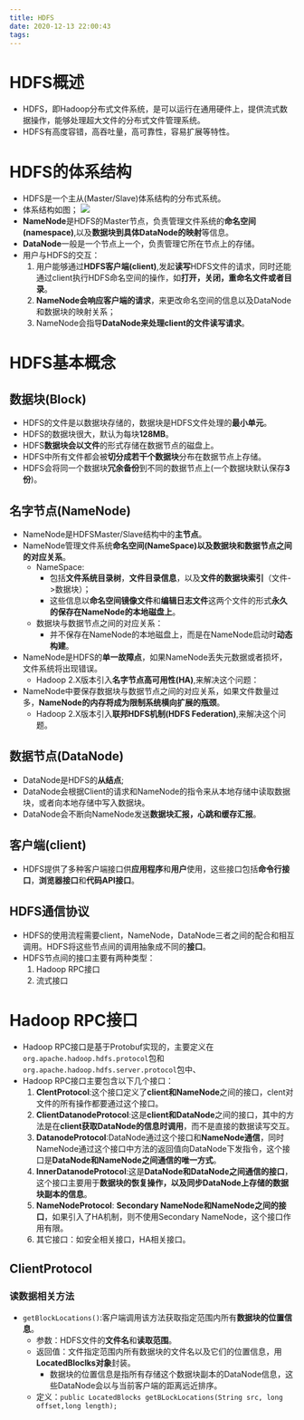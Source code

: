 ```yaml
---
title: HDFS
date: 2020-12-13 22:00:43
tags:
---
```


# HDFS概述

* HDFS，即Hadoop分布式文件系统，是可以运行在通用硬件上，提供流式数据操作，能够处理超大文件的分布式文件管理系统。
* HDFS有高度容错，高吞吐量，高可靠性，容易扩展等特性。

# HDFS的体系结构

* HDFS是一个主从(Master/Slave)体系结构的分布式系统。
* 体系结构如图；
![](https://gitee.com/zhangjie0524/picgo/raw/master/img/20201213221011.jpg)
* **NameNode**是HDFS的Master节点，负责管理文件系统的**命名空间(namespace)**,以及**数据块到具体DataNode的映射**等信息。
* **DataNode**一般是一个节点上一个，负责管理它所在节点上的存储。
* 用户与HDFS的交互：
  1. 用户能够通过**HDFS客户端(client)**,发起**读写**HDFS文件的请求，同时还能通过client执行HDFS命名空间的操作，如**打开，关闭，重命名文件或者目录**。
  2. **NameNode会响应客户端的请求**，来更改命名空间的信息以及DataNode和数据块的映射关系；
  3. NameNode会指导**DataNode来处理client的文件读写请求**。

# HDFS基本概念

## 数据块(Block)

* HDFS的文件是以数据块存储的，数据块是HDFS文件处理的**最小单元**。
* HDFS的数据块很大，默认为每块**128MB**。
* HDFS**数据块会以文件**的形式存储在数据节点的磁盘上。
* HDFS中所有文件都会被**切分成若干个数据块**分布在数据节点上存储。
* HDFS会将同一个数据块**冗余备份**到不同的数据节点上(一个数据块默认保存**3份**)。

## 名字节点(NameNode)

* NameNode是HDFSMaster/Slave结构中的**主节点**。
* NameNode管理文件系统**命名空间(NameSpace)**以及**数据块和数据节点之间的对应关系**。
  * NameSpace:
    * 包括**文件系统目录树**，**文件目录信息**，以及**文件的数据块索引**（文件->数据块）；
    * 这些信息以**命名空间镜像文件**和**编辑日志文件**这两个文件的形式**永久的保存在NameNode的本地磁盘上**。
  * 数据块与数据节点之间的对应关系：
    * 并不保存在NameNode的本地磁盘上，而是在NameNode启动时**动态构建**。
* NameNode是HDFS的**单一故障点**，如果NameNode丢失元数据或者损坏，文件系统将出现错误。
  * Hadoop 2.X版本引入**名字节点高可用性(HA)**,来解决这个问题：
* NameNode中要保存数据块与数据节点之间的对应关系，如果文件数量过多，**NameNode的内存将成为限制系统横向扩展的瓶颈**。
  * Hadoop 2.X版本引入**联邦HDFS机制(HDFS Federation)**,来解决这个问题。

## 数据节点(DataNode)

* DataNode是HDFS的**从结点**;
* DataNode会根据Client的请求和NameNode的指令来从本地存储中读取数据块，或者向本地存储中写入数据块。
* DataNode会不断向NameNode发送**数据块汇报，心跳和缓存汇报**。

## 客户端(client)

* HDFS提供了多种客户端接口供**应用程序**和**用户**使用，这些接口包括**命令行接口**，**浏览器接口**和**代码API接口**。

## HDFS通信协议

* HDFS的使用流程需要client，NameNode，DataNode三者之间的配合和相互调用。HDFS将这些节点间的调用抽象成不同的**接口**。
* HDFS节点间的接口主要有两种类型：
  1. Hadoop RPC接口
  2. 流式接口

# Hadoop RPC接口

* Hadoop RPC接口是基于Protobuf实现的，主要定义在`org.apache.hadoop.hdfs.protocol`包和`org.apache.hadoop.hdfs.server.protocol`包中、
* Hadoop RPC接口主要包含以下几个接口：
  1. **ClentProtocol**:这个接口定义了**client和NameNode**之间的接口，clent对文件的所有操作都要通过这个接口。
  2. **ClientDatanodeProtocol**:这是**client和DataNode**之间的接口，其中的方法是在**client获取DataNode的信息时调用**，而不是直接的数据读写交互。
  3. **DatanodeProtocol**:DataNode通过这个接口和**NameNode通信**，同时NameNode通过这个接口中方法的返回值向DataNode下发指令，这个接口是**DataNode和NameNode之间通信的唯一方式**。
  4. **InnerDatanodeProtocol**:这是**DataNode和DataNode之间通信的接口**，这个接口主要用于**数据块的恢复操作，以及同步DataNode上存储的数据块副本的信息**。
  5. **NameNodeProtocol**: **Secondary NameNode和NameNode之间的接口**，如果引入了HA机制，则不使用Secondary NameNode，这个接口作用有限。
  6. 其它接口：如安全相关接口，HA相关接口。

## ClientProtocol

### 读数据相关方法

* `getBlockLocations()`:客户端调用该方法获取指定范围内所有**数据块的位置信息**。
  * 参数：HDFS文件的**文件名**和**读取范围**。
  * 返回值：文件指定范围内所有数据块的文件名以及它们的位置信息，用**LocatedBloclks对象**封装。
    * 数据块的位置信息是指所有存储这个数据块副本的DataNode信息，这些DataNode会以与当前客户端的距离远近排序。
  * 定义：`public LocatedBlocks getBLockLocations(String src, long offset,long length);`